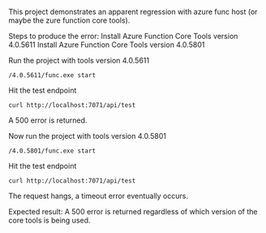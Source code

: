 This project demonstrates an apparent regression with azure func host (or maybe the zure function core tools).

Steps to produce the error:
Install Azure Function Core Tools version 4.0.5611
Install Azure Function Core Tools version 4.0.5801

Run the project with tools version 4.0.5611
```
/4.0.5611/func.exe start
```
Hit the test endpoint
```
curl http://localhost:7071/api/test
```
A 500 error is returned.

Now run the project with tools version 4.0.5801
```
/4.0.5801/func.exe start
```
Hit the test endpoint
```
curl http://localhost:7071/api/test
```
The request hangs, a timeout error eventually occurs.

Expected result: A 500 error is returned regardless of which version of the core tools is being used.
